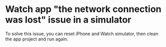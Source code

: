 # Watch app "the network connection was lost" issue in a simulator

To solve this issue, you can reset iPhone and Watch simulator, then clean the app project and run again.

